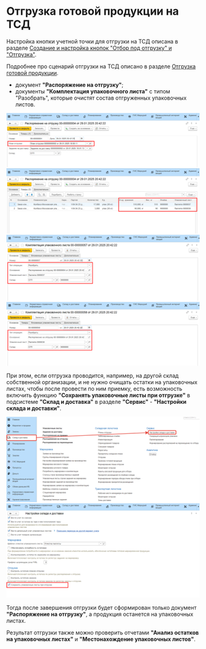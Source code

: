# Отгрузка готовой продукции на ТСД

Настройка кнопки учетной точки для отгрузки на ТСД описана в разделе [Создание и настройка кнопок "Отбор под отгрузку" и "Отгрузка"](../../AddressWarehouse/Otgruzka/NastroikaKnopkiOtgruzka.md).

Подробнее про сценарий отгрузки на ТСД описано в разделе [Отгрузка готовой продукции](../../AddressWarehouse/Otgruzka/OtgruzkaNaTCD.md).

- документ **"Распоряжение на отгрузку"**;
- документы **"Комплектация упаковочного листа"** с типом "Разобрать", которые очистят состав отгруженных упаковочных листов.

![](ShipmentContainers.assets/image-2.png)
![](ShipmentContainers.assets/image-3.png)
![](ShipmentContainers.assets/image.png)
![](ShipmentContainers.assets/image-1.png)

При этом, если отгрузка проводится, например, на другой склад собственной организации, и не нужно очищать остатки на упаковочных листах, чтобы после провести по ним приемку, есть возможность включить функцию **"Сохранять упаковочные листы при отгрузке"** в подсистеме **"Склад и доставка"** в разделе **"Сервис"** - **"Настройки склада и доставки"**.

![](ShipmentContainers.assets/image-4.png)
![](ShipmentContainers.assets/image-5.png)

Тогда после завершения отгрузки будет сформирован только документ **"Распоряжение на отгрузку"**, а продукция останется на упаковочных листах.

Результат отгрузки также можно проверить отчетами **"Анализ остатков на упаковочных листах"** и **"Местонахождение упаковочных листов"**.